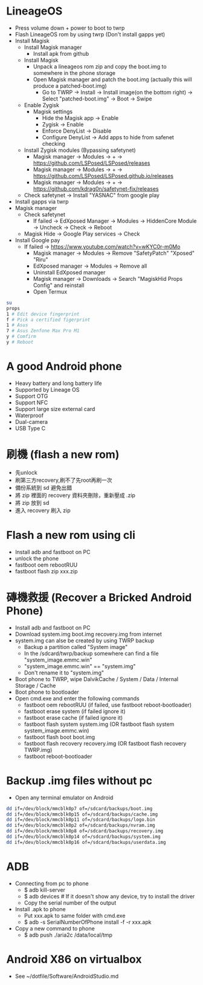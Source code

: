 LineageOS
=====
* Press volume down + power to boot to twrp
* Flash LineageOS rom by using twrp (Don't install gapps yet)
* Install Magisk
    * Install Magisk manager
        * Install apk from github
    * Install Magisk
        * Unpack a lineageos rom zip and copy the boot.img to somewhere in the phone storage
        * Open Magisk manager and patch the boot.img (actually this will produce a patched-boot.img)
            * Go to TWRP -> Install -> Install image(on the bottom right) -> Select "patched-boot.img" -> Boot -> Swipe
    * Enable Zygisk
        * Magisk settings
            * Hide the Magisk app -> Enable
            * Zygisk -> Enable
            * Enforce DenyList -> Disable
            * Configure DenyList -> Add apps to hide from safenet checking
    * Install Zygisk modules (Bypassing safetynet)
        * Magisk manager -> Modules -> + -> https://github.com/LSPosed/LSPosed/releases
        * Magisk manager -> Modules -> + -> https://github.com/LSPosed/LSPosed.github.io/releases
        * Magisk manager -> Modules -> + -> https://github.com/kdrag0n/safetynet-fix/releases
    * Check safetynet -> Install "YASNAC" from google play
* Install gapps via twrp
* Magisk manager
    * Check safetynet
        * If failed -> EdXposed Manager -> Modules -> HiddenCore Module -> Uncheck -> Check -> Reboot
    * Magisk Hide -> Google Play services -> Check
* Install Google pay
    * If failed -> https://www.youtube.com/watch?v=wKYC0r-m0Mo
        * Magisk manager -> Modules -> Remove "SafetyPatch" "Xposed" "Riru"
        * EdXposed manager -> Modules -> Remove all
        * Uninstall EdXposed manager
        * Magisk manager -> Downloads -> Search "MagiskHid Props Config" and reinstall
        * Open Termux
```sh
su
props
1 # Edit device fingerprint
f # Pick a certified figerprint
1 # Asus
7 # Asus Zenfone Max Pro M1
y # Comfirm
y # Reboot
```


A good Android phone
=====
* Heavy battery and long battery life
* Supported by Lineage OS
* Support OTG
* Support NFC
* Support large size external card
* Waterproof
* Dual-camera
* USB Type C

刷機 (flash a new rom)
=====
* 先unlock
* 刷第三方recovery,刷不了先root再刷一次
* 備份系統到 sd 避免出錯
* 將 zip 裡面的 recovery 資料夾刪除，重新壓成 .zip
* 將 zip 放到 sd
* 進入 recovery 刷入 zip

Flash a new rom using cli
=====
* Install adb and fastboot on PC
* unlock the phone
* fastboot oem rebootRUU
* fastboot flash zip xxx.zip

磚機救援 (Recover a Bricked Android Phone)
=====
* Install adb and fastboot on PC
* Download system.img boot.img recovery.img from internet
* system.img can alse be created by using TWRP backup
    * Backup a partition called "System image"
    * In the /sdcard/twrp/backup somewhere can find a file "system\_image.emmc.win"
    * "system\_image.emmc.win" == "system.img"
    * Don't rename it to "system.img"
* Boot phone to TWRP, wipe DalvikCache / System / Data / Internal Storage / Cache
* Boot phone to bootloader
* Open cmd.exe and enter the following commands
    * fastboot oem rebootRUU (if failed, use fastboot reboot-bootloader)
    * fastboot erase system  (if failed ignore it)
    * fastboot erase cache   (if failed ignore it)
    * fastboot flash system system.img (OR fastboot flash system system\_image.emmc.win)
    * fastboot flash boot boot.img
    * fastboot flash recovery recovery.img (OR fastboot flash recovery TWRP.img)
    * fastboot reboot-bootloader

Backup .img files without pc
=====
* Open any terminal emulator on Android
```sh
dd if=/dev/block/mmcblk0p7 of=/sdcard/backups/boot.img
dd if=/dev/block/mmcblk0p15 of=/sdcard/backups/cache.img
dd if=/dev/block/mmcblk0p11 of=/sdcard/backups/logo.bin
dd if=/dev/block/mmcblk0p2 of=/sdcard/backups/nvram.img
dd if=/dev/block/mmcblk0p8 of=/sdcard/backups/recovery.img
dd if=/dev/block/mmcblk0p14 of=/sdcard/backups/system.img
dd if=/dev/block/mmcblk0p16 of=/sdcard/backups/userdata.img
```

ADB
=====
* Connecting from pc to phone
    * $ adb kill-server
    * $ adb devices # If it doesn't show any device, try to install the driver
    * Copy the serial number of the output
* Install .apk to phone
    * Put xxx.apk to same folder with cmd.exe
    * $ adb -s SerialNumberOfPhone install -f -r xxx.apk
* Copy a new command to phone
    * $ adb push ./aria2c /data/local/tmp

Android X86 on virtualbox
=====
* See ~/dotfile/Software/AndroidStudio.md
